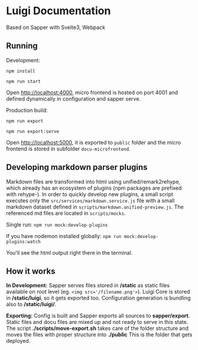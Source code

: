 # Luigi Documentation

Based on Sapper with Svelte3, Webpack

## Running

Development:

`npm install`

`npm run start`

Open [http://localhost:4000](http://localhost:4000), micro frontend is hosted on port 4001 and defined dynamically in configuration and sapper serve.


Production build:

`npm run export`

`npm run export:serve`

Open [http://localhost:5000](http://localhost:5000), it is exported to `public` folder and the micro frontend is stored in subfolder `docu-microfrontend`.

## Developing markdown parser plugins

Markdown files are transformed into html using unified/remark2rehype, which already has an ecosystem of plugins (npm packages are prefixed with rehype-). In order to quickly develop new plugins, a small script executes only the `src/services/markdown.service.js` file with a small markdown dataset defined in `scripts/markdown.unified-preview.js`. The referenced md files are located in `scripts/mocks`.

Single run: `npm run mock:develop-plugins`

If you have nodemon installed globally: `npm run mock:develop-plugins:watch`

You'll see the html output right there in the terminal.

## How it works

**In Development:**
Sapper serves files stored in **/static** as static files available on root level (eg. `<img src='/filename.png'>`).
Luigi Core is stored in **/static/luigi**, so it gets exported too. 
Configuration generation is bundling also to **/static/luigi/**.

**Exporting:**
Config is built and Sapper exports all sources to **__sapper__/export**. Static files and docu files are mixed up and not ready to serve in this state. The script **./scripts/move-export.sh** takes care of the folder structure and moves the files with proper structure into **./public**
This is the folder that gets deployed.
